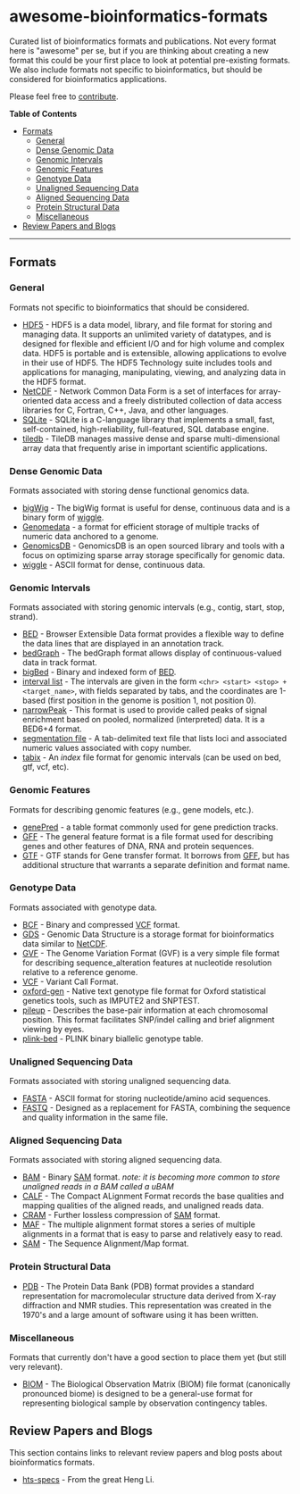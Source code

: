 # awesome-bioinformatics-formats
Curated list of bioinformatics formats and publications. Not every format here is "awesome" per se, but if you are
thinking about creating a new format this could be your first place to look at potential pre-existing formats. We also
include formats not specific to bioinformatics, but should be considered for bioinformatics applications.

Please feel free to [contribute](https://github.com/kmhernan/awesome-bioinformatics-formats/blob/master/CONTRIBUTING.md).

**Table of Contents**

- [Formats](#formats)
  - [General](#general)
  - [Dense Genomic Data](#dense-genomic-data)
  - [Genomic Intervals](#genomic-intervals)
  - [Genomic Features](#genomic-features)
  - [Genotype Data](#genotype-data)
  - [Unaligned Sequencing Data](#unaligned-sequencing-data)
  - [Aligned Sequencing Data](#aligned-sequencing-data)
  - [Protein Structural Data](#protein-structural-data)
  - [Miscellaneous](#miscellaneous)
- [Review Papers and Blogs](#review-papers-and-blogs)

----

## Formats

### General

Formats not specific to bioinformatics that should be considered.

* [HDF5](https://portal.hdfgroup.org/display/support) - HDF5 is a data model, library, and file format for storing and managing data. It supports an unlimited variety of datatypes, and is designed for flexible and efficient I/O and for high volume and complex data. HDF5 is portable and is extensible, allowing applications to evolve in their use of HDF5. The HDF5 Technology suite includes tools and applications for managing, manipulating, viewing, and analyzing data in the HDF5 format.
* [NetCDF](https://www.unidata.ucar.edu/software/netcdf/) - Network Common Data Form is a set of interfaces for array-oriented data access and a freely distributed collection of data access libraries for C, Fortran, C++, Java, and other languages.
* [SQLite](https://sqlite.org/index.html) - SQLite is a C-language library that implements a small, fast, self-contained, high-reliability, full-featured, SQL database engine.
* [tiledb](https://tiledb.io/) - TileDB manages massive dense and sparse multi-dimensional array data that frequently arise in important scientific applications.

### Dense Genomic Data

Formats associated with storing dense functional genomics data.

* [bigWig](https://genome.ucsc.edu/goldenPath/help/bigWig.html) - The bigWig format is useful for dense, continuous data and is a binary form of [wiggle](https://genome.ucsc.edu/goldenPath/help/wiggle.html).
* [Genomedata](https://academic.oup.com/bioinformatics/article/26/11/1458/203307) - a format for efficient storage of multiple tracks of numeric data anchored to a genome.
* [GenomicsDB](https://www.genomicsdb.org/) - GenomicsDB is an open sourced library and tools with a focus on optimizing sparse array storage specifically for genomic data.
* [wiggle](https://genome.ucsc.edu/goldenPath/help/wiggle.html) - ASCII format for dense, continuous data.

### Genomic Intervals

Formats associated with storing genomic intervals (e.g., contig, start, stop, strand).

* [BED](https://genome.ucsc.edu/FAQ/FAQformat.html#format1) - Browser Extensible Data format provides a flexible way to define the data lines that are displayed in an annotation track.
* [bedGraph](https://genome.ucsc.edu/goldenPath/help/bedgraph.html) - The bedGraph format allows display of continuous-valued data in track format.
* [bigBed](https://genome.ucsc.edu/goldenPath/help/bigBed.html) - Binary and indexed form of [BED](https://genome.ucsc.edu/FAQ/FAQformat.html#format1).
* [interval list](https://gatkforums.broadinstitute.org/gatk/discussion/1319/collected-faqs-about-interval-lists) - The intervals are given in the form `<chr> <start> <stop> + <target_name>`, with fields separated by tabs, and the coordinates are 1-based (first position in the genome is position 1, not position 0).
* [narrowPeak](https://genome.ucsc.edu/FAQ/FAQformat.html#format12) - This format is used to provide called peaks of signal enrichment based on pooled, normalized (interpreted) data. It is a BED6+4 format.
* [segmentation file](https://software.broadinstitute.org/software/igv/SEG) - A tab-delimited text file that lists loci and associated numeric values associated with copy number.
* [tabix](http://samtools.github.io/hts-specs/tabix.pdf) - An *index* file format for genomic intervals (can be used on bed, gtf, vcf, etc).

### Genomic Features

Formats for describing genomic features (e.g., gene models, etc.).

* [genePred](http://genome.ucsc.edu/FAQ/FAQformat#format9) - a table format commonly used for gene prediction tracks.
* [GFF](https://github.com/The-Sequence-Ontology/Specifications/blob/master/gff3.md) - The general feature format is a file format used for describing genes and other features of DNA, RNA and protein sequences.
* [GTF](http://mblab.wustl.edu/GTF22.html) - GTF stands for Gene transfer format. It borrows from [GFF](https://github.com/The-Sequence-Ontology/Specifications/blob/master/gff3.md), but has additional structure that warrants a separate definition and format name.

### Genotype Data

Formats associated with genotype data.

* [BCF](http://samtools.github.io/hts-specs/BCFv2_qref.pdf) - Binary and compressed [VCF](http://samtools.github.io/hts-specs/VCFv4.3.pdf) format.
* [GDS](http://corearray.sourceforge.net/) - Genomic Data Structure is a storage format for bioinformatics data similar to [NetCDF](https://www.unidata.ucar.edu/software/netcdf/). 
* [GVF](https://github.com/The-Sequence-Ontology/Specifications/blob/master/gvf.md) - The Genome Variation Format (GVF) is a very simple file format for describing sequence_alteration features at nucleotide resolution relative to a reference genome.
* [VCF](http://samtools.github.io/hts-specs/VCFv4.3.pdf) - Variant Call Format.
* [oxford-gen](https://www.cog-genomics.org/plink2/formats#gen) - Native text genotype file format for Oxford statistical genetics tools, such as IMPUTE2 and SNPTEST.
* [pileup](http://samtools.sourceforge.net/pileup.shtml) - Describes the base-pair information at each chromosomal position. This format facilitates SNP/indel calling and brief alignment viewing by eyes.
* [plink-bed](https://www.cog-genomics.org/plink2/formats#bed) - PLINK binary biallelic genotype table.

### Unaligned Sequencing Data

Formats associated with storing unaligned sequencing data.

* [FASTA](https://en.wikipedia.org/wiki/FASTA_format) - ASCII format for storing nucleotide/amino acid sequences.
* [FASTQ](https://academic.oup.com/nar/article/38/6/1767/3112533) - Designed as a replacement for FASTA, combining the sequence and quality information in the same file.

### Aligned Sequencing Data

Formats associated with storing aligned sequencing data.

* [BAM](http://samtools.github.io/hts-specs/SAMv1.pdf) - Binary [SAM](http://samtools.github.io/hts-specs/SAMv1.pdf) format. _note: it is becoming more common to store unaligned reads in a BAM called a uBAM_
* [CALF](http://www.phrap.org/phredphrap/calf.pdf) - The Compact ALignment Format records the base qualities and mapping qualities of the aligned reads, and unaligned reads data.
* [CRAM](http://samtools.github.io/hts-specs/CRAMv3.pdf) - Further lossless compression of [SAM](http://samtools.github.io/hts-specs/SAMv1.pdf) format.
* [MAF](https://genome.ucsc.edu/FAQ/FAQformat.html#format5) - The multiple alignment format stores a series of multiple alignments in a format that is easy to parse and relatively easy to read. 
* [SAM](http://samtools.github.io/hts-specs/SAMv1.pdf) - The Sequence Alignment/Map format.

### Protein Structural Data

* [PDB](http://www.wwpdb.org/documentation/file-format) - The Protein Data Bank (PDB) format provides a standard representation for macromolecular structure data derived from X-ray diffraction and NMR studies. This representation was created in the 1970's and a large amount of software using it has been written. 

### Miscellaneous 

Formats that currently don't have a good section to place them yet (but still very relevant).

* [BIOM](http://biom-format.org/) - The Biological Observation Matrix (BIOM) file format (canonically pronounced biome) is designed to be a general-use format for representing biological sample by observation contingency tables.

## Review Papers and Blogs

This section contains links to relevant review papers and blog posts about bioinformatics formats.

* [hts-specs](http://samtools.github.io/hts-specs/) - From the great Heng Li.

